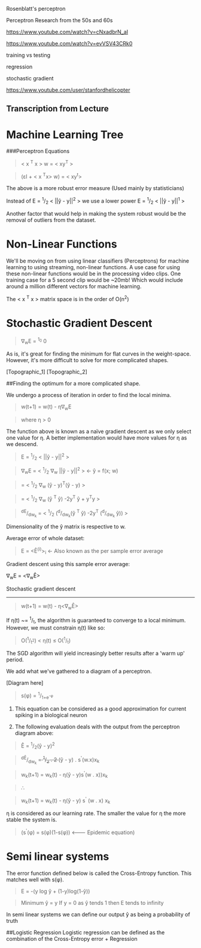 Rosenblatt's perceptron

Perceptron Research from the 50s and 60s

https://www.youtube.com/watch?v=cNxadbrN_aI

https://www.youtube.com/watch?v=evVSV43CRk0

training vs testing

regression

stochastic gradient

https://www.youtube.com/user/stanfordhelicopter

Transcription from Lecture
--------------------------
Machine Learning Tree
=====================
<Include machine learning tree>

###Perceptron Equations

> < x <sup>T</sup> x > w = < xy<sup>T</sup> >

> (ɛI + < x <sup>T</sup>x> w) = < xy<sup>t</sup>>

The above is a more robust error measure (Used mainly by statisticians)

Instead of E = <sup>1</sup>/<sub>2</sub> < ||ŷ - y||<sup>2</sup> > we use a lower power
    E = <sup>1</sup>/<sub>2</sub> < ||ŷ - y||<sup>1</sup> >

<Insert demonstration graph>

Another factor that would help in making the system robust would be the removal of outliers from the dataset.

Non-Linear Functions
====================
We'll be moving on from using linear classifiers (Perceptrons) for machine learning to using streaming, non-linear functions. A use case for using these non-linear functions would be in the processing video clips. One training case for a 5 second clip would be ~20mb! Which would include around a million different vectors for machine learning.

The < x <sup>T</sup> x > matrix space is in the order of O(n<sup>2</sup>)

Stochastic Gradient Descent
===========================

> ∇<sub>w</sub>E = <sup>1<sub>0</sub></sup> 0

As is, it's great for finding the minimum for flat curves in the weight-space. However, it's more difficult to solve for more complicated shapes.

[Topographic_1]
[Topographic_2]

##Finding the optimum for a more complicated shape.

We undergo a process of iteration in order to find the local minima.

>w(t+1) = w(t) - η∇<sub>w</sub>E

>where η > 0

The function above is known as a naïve gradient descent as we only select one value for η. A better implementation would have more values for η as we descend.
> E = <sup>1</sup>/<sub>2</sub> < ||ŷ - y||<sup>2</sup> >

> ∇<sub>w</sub>E = < <sup>1</sup>/<sub>2</sub> ∇<sub>w</sub> ||ŷ - y||<sup>2</sup> > <- ŷ = f(x; w)

> <text>=</text> < <sup>1</sup>/<sub>2</sub> ∇<sub>w</sub> (ŷ - y)<sup>T</sup>(ŷ - y) >

> <text>=</text> < <sup>1</sup>/<sub>2</sub> ∇<sub>w</sub> (ŷ <sup>T</sup> ŷ) -2y<sup>T</sup> ŷ + y<sup>T</sup>y >

> <sup>dE</sup>/<sub>dw<sub>k</sub></sub> = < <sup>1</sup>/<sub>2</sub> (<sup>d</sup>/<sub>dw<sub>k</sub></sub>(ŷ <sup>T</sup> ŷ) -2y<sup>T</sup> (<sup>d</sup>/<sub>dw<sub>k</sub></sub> ŷ)) >

Dimensionality of the ŷ matrix is respective to w.

Average error of whole dataset:

> E = <Ê<sup>(i)</sup>><sub>i</sub> <- Also known as the per sample error average

Gradient descent using this sample error average:

∇<sub>w</sub>E = <∇<sub>w</sub>Ê>
> 
Stochastic gradient descent
***

> w(t+1) = w(t) - η<∇<sub>w</sub>Ê> 

If η(t) ~= <sup>1</sup>/<sub>t</sub>, the algorithm is guaranteed to converge to a local minimum. However, we must constrain η(t) like so:

>O(<sup>1</sup>/<sub>t<sup>2</sup></sub>) < η(t) ≤ O(<sup>1</sup>/<sub>t</sub>)

The SGD algorithm will yield increasingly better results after a 'warm up' period.

We add what we've gathered to a diagram of a perceptron.

[Diagram here]

>s(φ) = <sup>1</sup>/<sub>1+e<sup>-φ</sup></sub>

1) This equation can be considered as a good approximation for current spiking in a biological neuron

2) The following evaluation deals with the output from the perceptron diagram above:
> Ê = <sup>1</sup>/<sub>2</sub>(ŷ - y)<sup>2</sup>

> <sup>dÊ</sup>/<sub>dw<sub>k</sub></sub> =<strike> <sup>1</sup>/<sub>2</sub> . 2 </strike> (ŷ - y) . s<sup>'</sup>(w.x)x<sub>k</sub>

> w<sub>k</sub>(t+1) = w<sub>k</sub>(t) - η(ŷ - y)s<sup>'</sup>(w . x))x<sub>k</sub>

> ∴

> w<sub>k</sub>(t+1) = w<sub>k</sub>(t) - η(ŷ - y) s<sup>'</sup> (w . x) x<sub>k</sub>

η is considered as our learning rate. The smaller the value for η the more stable the system is.


> (s<sup>'</sup>(φ) = s(φ)(1-s(φ)) <--- Epidemic equation)


Semi linear systems
===================

The error function defined below is called the Cross-Entropy function. This matches well with s(φ).

> E = -(y log ŷ + (1-y)log(1-ŷ))

> Minimum ŷ = y
> If y = 0 as ŷ tends 1 then E tends to infinity

In semi linear systems we can define our output ŷ as being a probability of truth

##Logistic Regression
Logistic regression can be defined as the combination of the Cross-Entropy error + Regression
